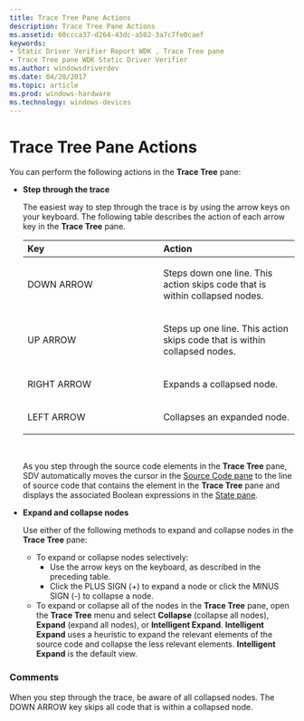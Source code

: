 ```yaml
---
title: Trace Tree Pane Actions
description: Trace Tree Pane Actions
ms.assetid: 60ccca37-d264-43dc-a502-3a7c7fe0caef
keywords:
- Static Driver Verifier Report WDK , Trace Tree pane
- Trace Tree pane WDK Static Driver Verifier
ms.author: windowsdriverdev
ms.date: 04/20/2017
ms.topic: article
ms.prod: windows-hardware
ms.technology: windows-devices
---
```


# Trace Tree Pane Actions


You can perform the following actions in the **Trace Tree** pane:

-   **Step through the trace**

    The easiest way to step through the trace is by using the arrow keys on your keyboard. The following table describes the action of each arrow key in the **Trace Tree** pane.

    <table>
    <colgroup>
    <col width="50%" />
    <col width="50%" />
    </colgroup>
    <thead>
    <tr class="header">
    <th align="left">Key</th>
    <th align="left">Action</th>
    </tr>
    </thead>
    <tbody>
    <tr class="odd">
    <td align="left"><p>DOWN ARROW</p></td>
    <td align="left"><p>Steps down one line. This action skips code that is within collapsed nodes.</p></td>
    </tr>
    <tr class="even">
    <td align="left"><p>UP ARROW</p></td>
    <td align="left"><p>Steps up one line. This action skips code that is within collapsed nodes.</p></td>
    </tr>
    <tr class="odd">
    <td align="left"><p>RIGHT ARROW</p></td>
    <td align="left"><p>Expands a collapsed node.</p></td>
    </tr>
    <tr class="even">
    <td align="left"><p>LEFT ARROW</p></td>
    <td align="left"><p>Collapses an expanded node.</p></td>
    </tr>
    </tbody>
    </table>

     

    As you step through the source code elements in the **Trace Tree** pane, SDV automatically moves the cursor in the [Source Code pane](source-code-pane.md) to the line of source code that contains the element in the **Trace Tree** pane and displays the associated Boolean expressions in the [State pane](state-pane.md).

-   **Expand and collapse nodes**

    Use either of the following methods to expand and collapse nodes in the **Trace Tree** pane:

    -   To expand or collapse nodes selectively:
        -   Use the arrow keys on the keyboard, as described in the preceding table.
        -   Click the PLUS SIGN (+) to expand a node or click the MINUS SIGN (-) to collapse a node.
    -   To expand or collapse all of the nodes in the **Trace Tree** pane, open the **Trace Tree** menu and select **Collapse** (collapse all nodes), **Expand** (expand all nodes), or **Intelligent Expand**. **Intelligent Expand** uses a heuristic to expand the relevant elements of the source code and collapse the less relevant elements. **Intelligent Expand** is the default view.

### <span id="comments"></span><span id="COMMENTS"></span>Comments

When you step through the trace, be aware of all collapsed nodes. The DOWN ARROW key skips all code that is within a collapsed node.

 

 





